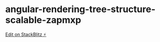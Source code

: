 # angular-rendering-tree-structure-scalable-zapmxp

[Edit on StackBlitz ⚡️](https://stackblitz.com/edit/angular-rendering-tree-structure-scalable-zapmxp)